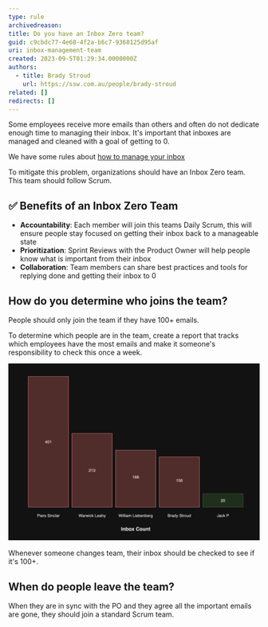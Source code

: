 ```yaml
---
type: rule
archivedreason:
title: Do you have an Inbox Zero team?
guid: c9cbdc77-4e68-4f2a-b6c7-9368125d95af
uri: inbox-management-team
created: 2023-09-5T01:29:34.0000000Z
authors:
  - title: Brady Stroud
    url: https://ssw.com.au/people/brady-stroud
related: []
redirects: []
---
```


Some employees receive more emails than others and often do not dedicate enough time to managing their inbox.
It's important that inboxes are managed and cleaned with a goal of getting to 0.

We have some rules about [how to manage your inbox](/rules-to-better-inbox-management)

To mitigate this problem, organizations should have an Inbox Zero team. This team should follow Scrum.

## ✅ Benefits of an Inbox Zero Team
- **Accountability**: Each member will join this teams Daily Scrum, this will ensure people stay focused on getting their inbox back to a manageable state
- **Prioritization**: Sprint Reviews with the Product Owner will help people know what is important from their inbox
- **Collaboration**: Team members can share best practices and tools for replying done and getting their inbox to 0

## How do you determine who joins the team?
People should only join the team if they have 100+ emails.

To determine which people are in the team, create a report that tracks which employees have the most emails and make it someone's responsibility to check this once a week.

![Figure: Have the people with the biggest inboxes join the team first](report-mockup.png)

Whenever someone changes team, their inbox should be checked to see if it's 100+.

## When do people leave the team?

When they are in sync with the PO and they agree all the important emails are gone, they should join a standard Scrum team.
